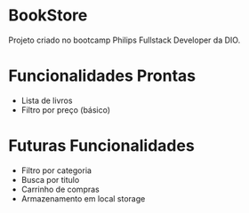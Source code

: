 # BookStore

Projeto criado no bootcamp Philips Fullstack Developer da DIO.

# Funcionalidades Prontas
- Lista de livros
- Filtro por preço (básico)

# Futuras Funcionalidades
- Filtro por categoria
- Busca por titulo
- Carrinho de compras
- Armazenamento em local storage
